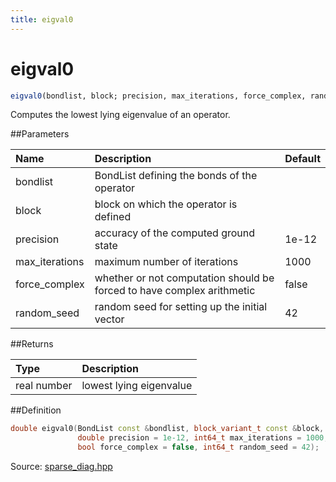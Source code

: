 ```yaml
---
title: eigval0
---
```


# eigval0

```julia
eigval0(bondlist, block; precision, max_iterations, force_complex, random_seed)
```

Computes the lowest lying eigenvalue of an operator.

##Parameters

| Name           | Description                                                            | Default |
|:---------------|:-----------------------------------------------------------------------|---------|
| bondlist       | BondList defining the bonds of the operator                            |         |
| block          | block on which the operator is defined                                 |         |
| precision      | accuracy of the computed ground state                                  | 1e-12   |
| max_iterations | maximum number of iterations                                           | 1000    |
| force_complex  | whether or not computation should be forced to have complex arithmetic | false   |
| random_seed    | random seed for setting up the initial vector                          | 42      |

##Returns

 | Type        | Description             |
 |:------------|:------------------------|
 | real number | lowest lying eigenvalue |


##Definition

```c++
double eigval0(BondList const &bondlist, block_variant_t const &block,
               double precision = 1e-12, int64_t max_iterations = 1000,
               bool force_complex = false, int64_t random_seed = 42);
```

Source: [sparse_diag.hpp](https://github.com/awietek/xdiag/blob/master/xdiag/algorithms/sparse_diag.hpp)
